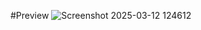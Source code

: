 #Preview
![Screenshot 2025-03-12 124612](https://github.com/user-attachments/assets/1a95e4c2-75af-4f6d-8300-533e5dd5378d)
